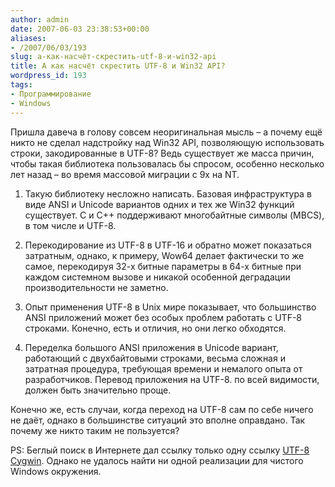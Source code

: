 ```yaml
---
author: admin
date: 2007-06-03 23:38:53+00:00
aliases:
- /2007/06/03/193
slug: а-как-насчёт-скрестить-utf-8-и-win32-api
title: А как насчёт скрестить UTF-8 и Win32 API?
wordpress_id: 193
tags:
- Программирование
- Windows
---
```


Пришла давеча в голову совсем неоригинальная мысль – а почему ещё никто не сделал надстройку над Win32 API, позволяющую использовать строки, закодированные в UTF-8? Ведь существует же масса причин, чтобы такая библиотека пользовалась бы спросом, особенно несколько лет назад – во время массовой миграции с 9x на NT. 

  1. Такую библиотеку несложно написать. Базовая инфраструктура в виде ANSI и Unicode вариантов одних и тех же Win32 функций существует. C и C++ поддерживают многобайтные символы (MBCS), в том числе и UTF-8.

  2. Перекодирование из UTF-8 в UTF-16 и обратно может показаться затратным, однако, к примеру, Wow64 делает фактически то же самое, перекодируя 32-х битные параметры в 64-х битные при каждом системном вызове и никакой особенной деградации производительности не заметно.

  3. Опыт применения UTF-8 в Unix мире показывает, что большинство ANSI приложений может без особых проблем работать с UTF-8 строками. Конечно, есть и отличия, но они легко обходятся.

  4. Переделка большого ANSI приложения в Unicode вариант, работающий с двухбайтовыми строками, весьма сложная и затратная процедура, требующая времени и немалого опыта от разработчиков. Перевод приложения на UTF-8. по всей видимости, должен быть значительно проще.

Конечно же, есть случаи, когда переход на UTF-8 сам по себе ничего не даёт, однако в большинстве ситуаций это вполне оправдано. Так почему же никто таким не пользуется?

PS: Беглый поиск в Интернете дал ссылку только одну ссылку [UTF-8 Cygwin](http://www.okisoft.co.jp/esc/utf8-cygwin/). Однако не удалось найти ни одной реализации для чистого Windows окружения. 

